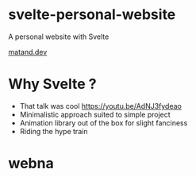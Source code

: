 # svelte-personal-website

A personal website with Svelte

[matand.dev](https://matand.dev/)

# Why Svelte ?

- That talk was cool https://youtu.be/AdNJ3fydeao
- Minimalistic approach suited to simple project
- Animation library out of the box for slight fanciness
- Riding the hype train
# webna
